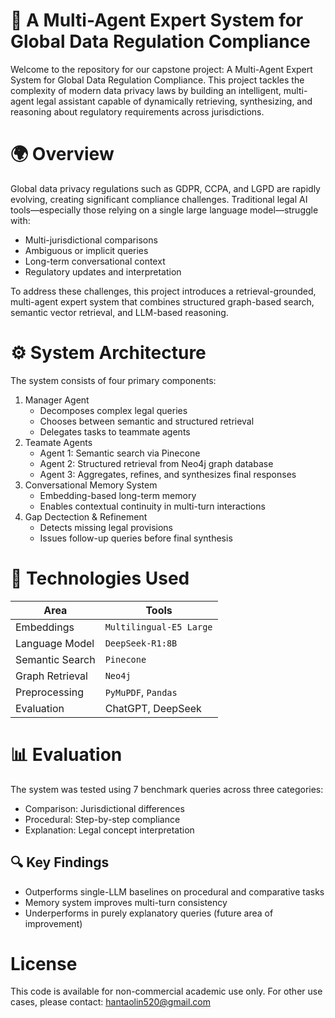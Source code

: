 # 🧠 A Multi-Agent Expert System for Global Data Regulation Compliance
Welcome to the repository for our capstone project: A Multi-Agent Expert System for Global Data Regulation Compliance. This project tackles the complexity of modern data privacy laws by building an intelligent, multi-agent legal assistant capable of dynamically retrieving, synthesizing, and reasoning about regulatory requirements across jurisdictions.

# 🌍 Overview
Global data privacy regulations such as GDPR, CCPA, and LGPD are rapidly evolving, creating significant compliance challenges. Traditional legal AI tools—especially those relying on a single large language model—struggle with:
- Multi-jurisdictional comparisons
- Ambiguous or implicit queries
- Long-term conversational context
- Regulatory updates and interpretation

To address these challenges, this project introduces a retrieval-grounded, multi-agent expert system that combines structured graph-based search, semantic vector retrieval, and LLM-based reasoning.

#  ⚙️ System Architecture
The system consists of four primary components:
1. Manager Agent
   - Decomposes complex legal queries
   - Chooses between semantic and structured retrieval
   - Delegates tasks to teammate agents
3. Teamate Agents
   - Agent 1: Semantic search via Pinecone
   - Agent 2: Structured retrieval from Neo4j graph database
   - Agent 3: Aggregates, refines, and synthesizes final responses
5. Conversational Memory System
   - Embedding-based long-term memory
   - Enables contextual continuity in multi-turn interactions
7. Gap Dectection & Refinement
   - Detects missing legal provisions
   - Issues follow-up queries before final synthesis

# 🧪 Technologies Used

| Area              | Tools                     |
|-------------------|---------------------------|
| Embeddings        | `Multilingual-E5 Large`   |
| Language Model    | `DeepSeek-R1:8B`          |
| Semantic Search   | `Pinecone`                |
| Graph Retrieval   | `Neo4j`                   |
| Preprocessing     | `PyMuPDF`, `Pandas`       |
| Evaluation        | ChatGPT, DeepSeek         |


#  📊 Evaluation
The system was tested using 7 benchmark queries across three categories:
- Comparison: Jurisdictional differences
- Procedural: Step-by-step compliance
- Explanation: Legal concept interpretation

## 🔍 Key Findings
- Outperforms single-LLM baselines on procedural and comparative tasks
- Memory system improves multi-turn consistency
- Underperforms in purely explanatory queries (future area of improvement)

#  License
This code is available for non-commercial academic use only. For other use cases, please contact: hantaolin520@gmail.com
